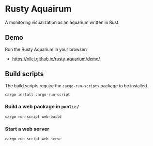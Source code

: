 Rusty Aquairum
==============

A monitoring visualization as an aquarium written in Rust.

Demo
----

Run the Rusty Aquarium in your browser:

 * https://ollej.github.io/rusty-aquarium/demo/

Build scripts
-------------

The build scripts require the `cargo-run-scripts` package to be installed.

```
cargo install cargo-run-script
```

### Build a web package in `public/`
```
cargo run-script web-build
```

### Start a web server
```
cargo run-script web-serve
```
